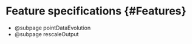 Feature specifications {#Features}
======================

* @subpage pointDataEvolution
* @subpage rescaleOutput
